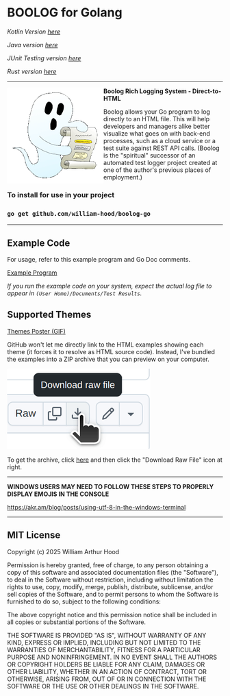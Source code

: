 # BOOLOG for Golang

*Kotlin Version [here](https://github.com/william-hood/boolog-kotlin)*

*Java version [here](https://github.com/william-hood/boolog-java)*

*JUnit Testing version [here](https://github.com/william-hood/boolog-junit)*

*Rust version [here](https://github.com/william-hood/boolog-rust)*

<hr>
<img align="left" src="examples/boolog-logo-sm.gif">

**Boolog Rich Logging System - Direct-to-HTML**

Boolog allows your Go program to log directly to an HTML file. This will help developers and managers alike better
visualize what goes on with back-end processes, such as a cloud service or a test suite against REST API calls.
(Boolog is the "spiritual" successor of an automated test logger project created at one of the author's previous places of employment.)

### To install for use in your project
### `go get github.com/william-hood/boolog-go`
---
## Example Code
For usage, refer to this example program and Go Doc comments.

[Example Program](examples/main.go)

*If you run the example code on your system, expect the actual log file to appear in `(User Home)/Documents/Test Results`.*

## Supported Themes

[Themes Poster (GIF)](examples/Poster.gif)

GitHub won't let me directly link to the HTML examples showing each theme (it forces it to resolve as HTML source code).
Instead, I've bundled the examples into a ZIP archive that you can preview on your computer.

![Do this...](examples/Instructions.gif)

To get the archive, click [here](examples/Theme-Examples.zip) and then click the "Download Raw File" icon at right.

---

**WINDOWS USERS MAY NEED TO FOLLOW THESE STEPS TO PROPERLY DISPLAY EMOJIS IN THE CONSOLE**

https://akr.am/blog/posts/using-utf-8-in-the-windows-terminal


---
## MIT License
Copyright (c) 2025 William Arthur Hood

Permission is hereby granted, free of charge, to any person obtaining a copy
of this software and associated documentation files (the "Software"), to deal
in the Software without restriction, including without limitation the rights to
use, copy, modify, merge, publish, distribute, sublicense, and/or sell copies
of the Software, and to permit persons to whom the Software is furnished
to do so, subject to the following conditions:

The above copyright notice and this permission notice shall be included
in all copies or substantial portions of the Software.

THE SOFTWARE IS PROVIDED "AS IS", WITHOUT WARRANTY OF ANY KIND,
EXPRESS OR IMPLIED, INCLUDING BUT NOT LIMITED TO THE WARRANTIES
OF MERCHANTABILITY, FITNESS FOR A PARTICULAR PURPOSE AND
NONINFRINGEMENT. IN NO EVENT SHALL THE AUTHORS OR COPYRIGHT
HOLDERS BE LIABLE FOR ANY CLAIM, DAMAGES OR OTHER LIABILITY,
WHETHER IN AN ACTION OF CONTRACT, TORT OR OTHERWISE, ARISING
FROM, OUT OF OR IN CONNECTION WITH THE SOFTWARE OR THE USE OR
OTHER DEALINGS IN THE SOFTWARE.

